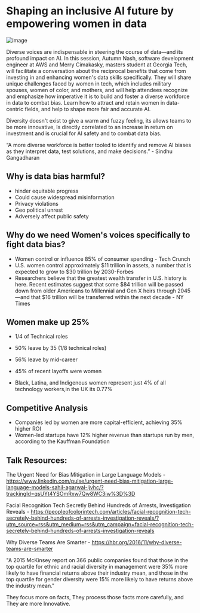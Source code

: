 # Shaping an inclusive AI future by empowering women in data
![image](https://github.com/user-attachments/assets/03784651-5eb9-45e4-8628-e4702edda16d)

Diverse voices are indispensable in steering the course of data—and its profound impact on AI. In this session, Autumn Nash, software development engineer at AWS and Merry Cimakasky, masters student at Georgia Tech, will facilitate a conversation about the reciprocal benefits that come from investing in and enhancing women's data skills specifically. They will share unique challenges faced by women in tech, which includes military spouses, women of color, and mothers, and will help attendees recognize and emphasize how imperative it is to build and foster a diverse workforce in data to combat bias. Learn how to attract and retain women in data-centric fields, and help to shape more fair and accurate AI.

Diversity doesn't exist to give a warm and fuzzy feeling, its allows teams to be more innovative, Is directly correlated to an increase in return on investment and is crucial for AI safety and to combat data bias. 

“A more diverse workforce is better tooled to identify and remove AI biases as they interpret data, test solutions, and make decisions.” - Sindhu Gangadharan

## Why is data bias harmful? 
*  hinder equitable progress 
* Could cause widespread misinformation 
* Privacy violations 
* Geo political unrest 
* Adversely affect public safety 

## Why do we need Women's voices specifically to fight data bias? 
* Women control or influence 85% of consumer spending - Tech Crunch
* U.S. women control approximately $11 trillion in assets, a number that is expected to grow to $30 trillion by 2030-Forbes
* Researchers believe that the greatest wealth transfer in U.S. history is here. Recent estimates suggest that some $84 trillion will be passed down from older Americans to Millennial and Gen X heirs through 2045—and that $16 trillion will be transferred within the next decade - NY Times

## Women make up 25%

* 1/4 of Technical roles 

* 50% leave by 35 (1/8 technical roles)

* 56% leave by mid-career

* 45% of recent layoffs were women 

* Black, Latina, and Indigenous women represent just 4% of all technology workers,in the UK its 0.77%


## Competitive Analysis
* Companies led by women are more capital-efficient, achieving 35% higher ROI
* Women-led startups have 12% higher revenue than startups run by men, according to the Kauffman Foundation



## Talk Resources: 

The Urgent Need for Bias Mitigation in Large Language Models - https://www.linkedin.com/pulse/urgent-need-bias-mitigation-large-language-models-sahil-agarwal-ljvhc/?trackingId=qsUYt4YSOmRxw7Qw8WC3iw%3D%3D

Facial Recognition Tech Secretly Behind Hundreds of Arrests, Investigation Reveals - https://peopleofcolorintech.com/articles/facial-recognition-tech-secretely-behind-hundreds-of-arrests-investigation-reveals/?utm_source=rss&utm_medium=rss&utm_campaign=facial-recognition-tech-secretely-behind-hundreds-of-arrests-investigation-reveals

Why Diverse Teams Are Smarter - https://hbr.org/2016/11/why-diverse-teams-are-smarter

"A 2015 McKinsey report on 366 public companies found that those in the top quartile for ethnic and racial diversity in management were 35% more likely to have financial returns above their industry mean, and those in the top quartile for gender diversity were 15% more likely to have returns above the industry mean."

They focus more on facts, They process those facts more carefully, and They are more Innovative. 


